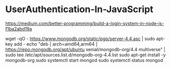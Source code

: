 # UserAuthentication-In-JavaScript
https://medium.com/better-programming/build-a-login-system-in-node-js-f1ba2abd19a

wget -qO - https://www.mongodb.org/static/pgp/server-4.4.asc | sudo apt-key add -
echo "deb [ arch=amd64,arm64 ] https://repo.mongodb.org/apt/ubuntu xenial/mongodb-org/4.4 multiverse" | sudo tee /etc/apt/sources.list.d/mongodb-org-4.4.list
sudo apt-get install -y mongodb-org
sudo systemctl start mongod
sudo systemctl status mongod
